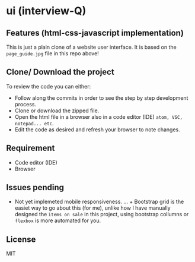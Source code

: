 # ui (interview-Q)

## Features (html-css-javascript implementation)
This is just a plain clone of a website user interface. It is based on the `page_guide.jpg` file in this repo above!

## Clone/ Download the project

To review the code you can either:
 * Follow along the commits in order to see the step by step development process.
 * Clone or download the zipped file.
 * Open the html file in a browser also in a code editor (IDE) `atom, VSC, notepad... etc`.
 * Edit the code as desired and refresh your browser to note changes.

## Requirement
- Code editor (IDE)
- Browser 

## Issues pending
- Not yet implemeted mobile responsiveness.
... + Bootstrap grid is the easiet way to go about this (for me), unlike how I have manually designed the `items on sale` in this project, using bootstrap collumns or `flexbox` is more automated for you. 

## License
MIT
